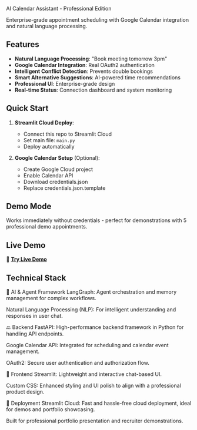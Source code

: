 AI Calendar Assistant - Professional Edition

Enterprise-grade appointment scheduling with Google Calendar integration and natural language processing.

## Features

- **Natural Language Processing**: "Book meeting tomorrow 3pm"
- **Google Calendar Integration**: Real OAuth2 authentication
- **Intelligent Conflict Detection**: Prevents double bookings
- **Smart Alternative Suggestions**: AI-powered time recommendations
- **Professional UI**: Enterprise-grade design
- **Real-time Status**: Connection dashboard and system monitoring

## Quick Start

1. **Streamlit Cloud Deploy**: 
   - Connect this repo to Streamlit Cloud
   - Set main file: `main.py`
   - Deploy automatically

2. **Google Calendar Setup** (Optional):
   - Create Google Cloud project
   - Enable Calendar API
   - Download credentials.json
   - Replace credentials.json.template

## Demo Mode

Works immediately without credentials - perfect for demonstrations with 5 professional demo appointments.

## Live Demo

🚀 **[Try Live Demo](https://your-streamlit-app-url.streamlit.app)**

## Technical Stack

🧠 AI & Agent Framework
LangGraph: Agent orchestration and memory management for complex workflows.

Natural Language Processing (NLP): For intelligent understanding and responses in user chat.

🔙 Backend
FastAPI: High-performance backend framework in Python for handling API endpoints.

Google Calendar API: Integrated for scheduling and calendar event management.

OAuth2: Secure user authentication and authorization flow.

💬 Frontend
Streamlit: Lightweight and interactive chat-based UI.

Custom CSS: Enhanced styling and UI polish to align with a professional product design.

🚀 Deployment
Streamlit Cloud: Fast and hassle-free cloud deployment, ideal for demos and portfolio showcasing.



Built for professional portfolio presentation and recruiter demonstrations.

